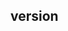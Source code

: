 

<!-- Start src/scripts/core/version.js -->

## version

<!-- End src/scripts/core/version.js -->

